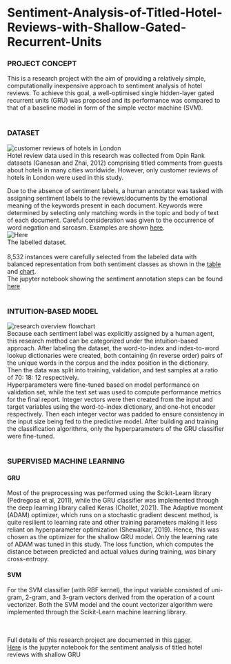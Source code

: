 # Sentiment-Analysis-of-Titled-Hotel-Reviews-with-Shallow-Gated-Recurrent-Units

### PROJECT CONCEPT
This is a research project with the aim of providing a relatively simple, computationally inexpensive approach to sentiment analysis of hotel reviews. To achieve this goal, a well-optimised single hidden-layer gated recurrent units (GRU) was proposed and its performance was compared to that of a baseline model in form of the simple vector machine (SVM).<br><br>

### DATASET
![customer reviews of hotels in London](https://user-images.githubusercontent.com/76821049/173886937-80017dff-d71f-4d3d-93e0-1614aedc7ced.png)<br>
Hotel review data used in this research was collected from Opin Rank datasets (Ganesan and Zhai, 2012) comprising titled comments from guests about hotels in many cities worldwide. However, only customer reviews of hotels in London were used in this study. <br>

Due to the absence of sentiment labels, a human annotator was tasked with assigning sentiment labels to the reviews/documents by the emotional meaning of the keywords present in each document. Keywords were determined by selecting only matching words in the topic and body of text of each document. Careful consideration was given to the occurrence of word negation and sarcasm. Examples are shown [here](https://user-images.githubusercontent.com/76821049/173890175-c10a0951-deea-45a7-a7a2-f7c53e4b75d4.png). 
<br>![Here](https://user-images.githubusercontent.com/76821049/173887463-56e1c396-7f28-4a85-82a7-8ab835d34619.png)<br>The labelled dataset.<br><br>8,532 instances were carefully selected from the labeled data with balanced representation from both sentiment classes as shown in the [table](https://user-images.githubusercontent.com/76821049/173890433-14d40124-377c-4d52-978c-456aebfe0cef.png) and [chart](https://user-images.githubusercontent.com/76821049/173890546-a18d50f5-d674-4982-b659-3560780d8f13.png).
<br> The jupyter notebook showing the sentiment annotation steps can be found [here](https://github.com/Beegie01/Sentiment-Analysis-of-Titled-Hotel-Reviews-with-Shallow-Gated-Recurrent-Units/blob/main/Opin_Rank_annotation_hotel_data.ipynb)<br><br>

### INTUITION-BASED MODEL
![research overview flowchart](https://user-images.githubusercontent.com/76821049/174021226-e30187fc-fd64-4a30-9d7c-46988938b7e5.png)<br>
Because each sentiment label was explicitly assigned by a human agent, this research method can be categorized under the intuition-based approach. After labeling the dataset, the word-to-index and index-to-word lookup dictionaries were created, both containing (in reverse order) pairs of the unique words in the corpus and the index position in the dictionary. Then the data was split into training, validation, and test samples at a ratio of 70: 18: 12 respectively. <br>
Hyperparameters were fine-tuned based on model performance on validation set, while the test set was used to compute performance metrics for the final report. Integer vectors were then created from the input and target variables using the word-to-index dictionary, and one-hot encoder respectively. Then each integer vector was padded to ensure consistency in the input size being fed to the predictive model.  After building and training the classification algorithms, only the hyperparameters of the GRU classifier were fine-tuned.<br><br>

### SUPERVISED MACHINE LEARNING
#### GRU
Most of the preprocessing was performed using the Scikit-Learn library (Pedregosa et al, 2011), while the GRU classifier was implemented through the deep learning library called Keras (Chollet, 2021). The Adaptive moment (ADAM) optimizer, which runs on a stochastic gradient descent method, is quite resilient to learning rate and other training parameters making it less reliant on hyperparameter optimization (Shewalkar, 2019). Hence, this was chosen as the optimizer for the shallow GRU model. Only the learning rate of ADAM was tuned in this study. The loss function, which computes the distance between predicted and actual values during training, was binary cross-entropy.<br>

#### SVM
For the SVM classifier (with RBF kernel), the input variable consisted of uni-gram, 2-gram, and 3-gram vectors derived from the operation of a count vectorizer. Both the SVM model and the count vectorizer algorithm were implemented through the Scikit-Learn machine learning library.

<br><br>Full details of this research project are documented in this [paper](https://github.com/Beegie01/Sentiment-Analysis-of-Titled-Hotel-Reviews-with-Shallow-Gated-Recurrent-Units/blob/main/Project_report.pdf).
<br>[Here](https://github.com/Beegie01/Sentiment-Analysis-of-Titled-Hotel-Reviews-with-Shallow-Gated-Recurrent-Units/blob/main/Applied_AI_proj.ipynb) is the jupyter notebook for the sentiment analysis of titled hotel reviews with shallow GRU
